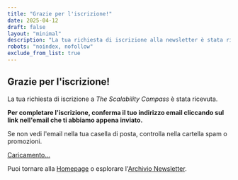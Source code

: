 ```yaml
---
title: "Grazie per l'iscrizione!"
date: 2025-04-12
draft: false
layout: "minimal"
description: "La tua richiesta di iscrizione alla newsletter è stata ricevuta."
robots: "noindex, nofollow"
exclude_from_list: true
---
```


## Grazie per l'iscrizione!

La tua richiesta di iscrizione a *The Scalability Compass* è stata ricevuta.

**Per completare l'iscrizione, conferma il tuo indirizzo email cliccando sul link nell'email che ti abbiamo appena inviato.**

Se non vedi l'email nella tua casella di posta, controlla nella cartella spam o promozioni.

<div class="resend-section">
  <p>
    <a href="javascript:void(0);" 
       id="resend-link" 
       class="resend-link"
       data-text-initial="Non hai ricevuto l'email di conferma? Clicca qui per richiederne un nuovo invio"
       data-text-sending="Invio in corso..."
       data-text-prompt="Inserisci il tuo indirizzo email per richiedere un nuovo invio:"
       data-text-invalid-email="Per favore, inserisci un indirizzo email valido."
       data-message-success="Richiesta inviata! Controlla la tua casella di posta (anche spam) per l'email di conferma."
       data-message-error="Si è verificato un errore. Riprova più tardi o contatta il supporto."
    >Caricamento...</a>
  </p>
  <p id="resend-message" class="resend-message"></p>
</div>

<script>
//<![CDATA[
document.addEventListener('DOMContentLoaded', function() {
  const resendLink = document.getElementById('resend-link');
  const messageEl = document.getElementById('resend-message');
  let isSending = false; // Flag per evitare click multipli
  
  // Recupera email dai parametri URL
  const urlParams = new URLSearchParams(window.location.search);
  let email = urlParams.get('email') || '';
  
  // Gestisci il click sul link
  resendLink.addEventListener('click', function(e) {
    e.preventDefault();
    if (isSending) return; // Previene invii multipli

    let emailToUse = email;
    
    // Se non abbiamo una email nell'URL, mostriamo un prompt
    if (!emailToUse) {
      const userEmail = prompt('Inserisci il tuo indirizzo email per richiedere un nuovo invio:');
      if (!userEmail || !isValidEmail(userEmail)) {
        showMessage('Per favore, inserisci un indirizzo email valido.', 'error');
        return;
      }
      emailToUse = userEmail;
    }
    
    sendConfirmationRequest(emailToUse);
  });
  
  function sendConfirmationRequest(emailAddress) {
    isSending = true;
    // Aggiorna UI
    resendLink.classList.add('sending');
    resendLink.textContent = 'Invio in corso...';
    showMessage('', ''); // Pulisce messaggio precedente
    
    // Invia richiesta
    fetch('/api/resend-confirmation', {
      method: 'POST',
      headers: { 'Content-Type': 'application/json' },
      body: JSON.stringify({ email: emailAddress, language: 'it' })
    })
    .then(response => response.json())
    .then(data => {
      showMessage('Richiesta inviata! Controlla la tua casella di posta (anche spam) per l\'email di conferma.', 'success');
    })
    .catch(error => {
      console.error('Error:', error);
      showMessage('Si è verificato un errore. Riprova più tardi o contatta il supporto.', 'error');
    })
    .finally(() => {
      isSending = false;
      resendLink.classList.remove('sending');
      resendLink.textContent = 'Non hai ricevuto l'email di conferma? Clicca qui per richiederne un nuovo invio';
    });
  }
  
  function showMessage(text, type) {
    messageEl.textContent = text;
    messageEl.className = 'resend-message ' + type;
    // Rende il messaggio visibile se c'è testo
    messageEl.style.display = text ? 'block' : 'none'; 
  }
  
  function isValidEmail(emailToCheck) {
    // Semplice regex per validazione email
    return /\S+@\S+\.\S+/.test(emailToCheck);
  }
});
//]]>
</script>

Puoi tornare alla [Homepage](/it/) o esplorare l'[Archivio Newsletter](/it/newsletter/). 